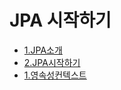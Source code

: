 # JPA 시작하기
- [1.JPA소개](https://github.com/byungkyu-ju/garage/blob/master/lecture/%EC%9E%90%EB%B0%94ORM%ED%91%9C%EC%A4%80JPA%ED%94%84%EB%A1%9C%EA%B7%B8%EB%9E%98%EB%B0%8D-%EA%B8%B0%EB%B3%B8%ED%8E%B8/1.JPA%EC%86%8C%EA%B0%9C.md)
- [2.JPA시작하기](https://github.com/byungkyu-ju/garage/blob/master/lecture/%EC%9E%90%EB%B0%94ORM%ED%91%9C%EC%A4%80JPA%ED%94%84%EB%A1%9C%EA%B7%B8%EB%9E%98%EB%B0%8D-%EA%B8%B0%EB%B3%B8%ED%8E%B8/2.JPA%EC%8B%9C%EC%9E%91%ED%95%98%EA%B8%B0.md)
- [1.영속성컨텍스트](https://github.com/byungkyu-ju/garage/blob/master/lecture/%EC%9E%90%EB%B0%94ORM%ED%91%9C%EC%A4%80JPA%ED%94%84%EB%A1%9C%EA%B7%B8%EB%9E%98%EB%B0%8D-%EA%B8%B0%EB%B3%B8%ED%8E%B8/3.%EC%98%81%EC%86%8D%EC%84%B1%EC%BB%A8%ED%85%8D%EC%8A%A4%ED%8A%B8.md) 
  
